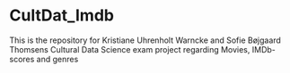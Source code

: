 # CultDat_Imdb
This is the repository for Kristiane Uhrenholt Warncke and Sofie Bøjgaard Thomsens Cultural Data Science exam project regarding Movies, IMDb-scores and genres
